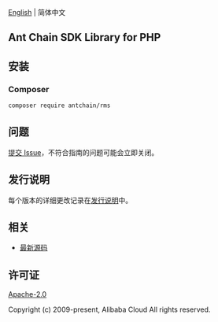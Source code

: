[English](README.md) | 简体中文

## Ant Chain SDK Library for PHP

## 安装

### Composer

```bash
composer require antchain/rms
```

## 问题

[提交 Issue](https://github.com/alipay/antchain-openapi-sdk-php/issues/new)，不符合指南的问题可能会立即关闭。

## 发行说明

每个版本的详细更改记录在[发行说明](./ChangeLog.txt)中。

## 相关

* [最新源码](https://github.com/alipay/antchain-openapi-sdk-php)

## 许可证

[Apache-2.0](http://www.apache.org/licenses/LICENSE-2.0)

Copyright (c) 2009-present, Alibaba Cloud All rights reserved.

